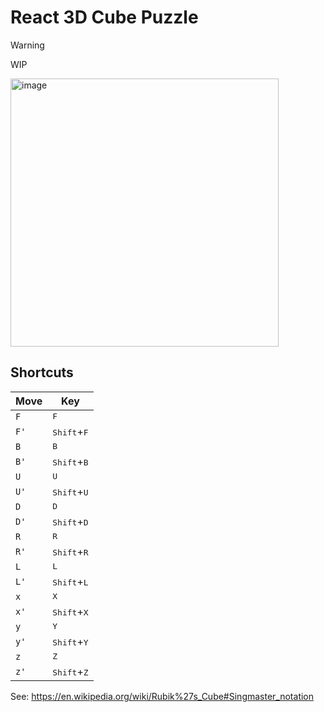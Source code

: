 # React 3D Cube Puzzle

> [!WARNING]
> WIP
    
<a href="https://xvezda.github.io/react-3d-cube-puzzle/" target="_blank">
<img width="429" alt="image" src="https://github.com/Xvezda/react-3d-cube-puzzle/assets/9497404/057a02b4-09f4-43e7-b339-1ec35ddbffa8">
</a>

## Shortcuts
| Move | Key | 
|-----|------|
| `F` | <kbd>F</kbd> |
| `F'` | <kbd>Shift</kbd>+<kbd>F</kbd> |
| `B` | <kbd>B</kbd> |
| `B'` | <kbd>Shift</kbd>+<kbd>B</kbd> |
| `U` | <kbd>U</kbd> |
| `U'` | <kbd>Shift</kbd>+<kbd>U</kbd> |
| `D` | <kbd>D</kbd> |
| `D'` | <kbd>Shift</kbd>+<kbd>D</kbd> |
| `R` | <kbd>R</kbd> |
| `R'` | <kbd>Shift</kbd>+<kbd>R</kbd> |
| `L` | <kbd>L</kbd> |
| `L'` | <kbd>Shift</kbd>+<kbd>L</kbd> |
| `x` | <kbd>X</kbd> |
| `x'` | <kbd>Shift</kbd>+<kbd>X</kbd> |
| `y` | <kbd>Y</kbd> |
| `y'` | <kbd>Shift</kbd>+<kbd>Y</kbd> |
| `z` | <kbd>Z</kbd> |
| `z'` | <kbd>Shift</kbd>+<kbd>Z</kbd> |

See: https://en.wikipedia.org/wiki/Rubik%27s_Cube#Singmaster_notation
